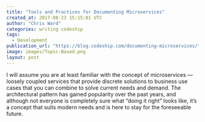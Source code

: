 ```yaml
---
title: "Tools and Practices for Documenting Microservices"
created_at: 2017-08-23 15:15:01 UTC
author: "Chris Ward"
categories: writing codeship
tags:
  - Development
publication_url: "https://blog.codeship.com/documenting-microservices/"
image: images/Topic-Based.png
layout: post
---
```

I will assume you are at least familiar with the concept of microservices — loosely coupled services that provide discrete solutions to business use cases that you can combine to solve current needs and demand. The architectural pattern has gained popularity over the past years, and although not everyone is completely sure what “doing it right” looks like, it’s a concept that suits modern needs and is here to stay for the foreseeable future.

